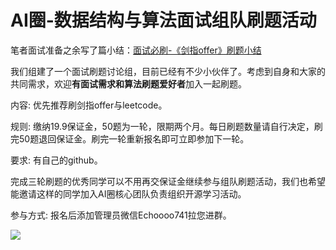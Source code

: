 # AI圈-数据结构与算法面试组队刷题活动


笔者面试准备之余写了篇小结：[面试必刷-《剑指offer》刷题小结](https://mp.weixin.qq.com/s?__biz=MzU4OTczNTg2OQ==&mid=2247484491&idx=1&sn=d9b03c21782678bac8b3e825535f4224&chksm=fdc9b699cabe3f8fca01456fc2f1d23d9b8c27efc7582fdf8d3d42d05e97e8e30657776c5baf&scene=21&token=1446701999&lang=zh_CN#wechat_redirect)

我们组建了一个面试刷题讨论组，目前已经有不少小伙伴了。考虑到自身和大家的共同需求，欢迎**有面试需求和算法刷题爱好者**加入一起刷题。

内容: 优先推荐刷剑指offer与leetcode。

规则: 缴纳19.9保证金，50题为一轮，限期两个月。每日刷题数量请自行决定，刷完50题退回保证金。刷完一轮重新报名即可立即参加下一轮。

要求: 有自己的github。

完成三轮刷题的优秀同学可以不用再交保证金继续参与组队刷题活动，我们也希望能邀请这样的同学加入AI圈核心团队负责组织开源学习活动。

参与方式: 报名后添加管理员微信Echoooo741拉您进群。

![](https://aigroupz-1258285787.cos.ap-shanghai.myqcloud.com/blog/15499655486629.jpg)







